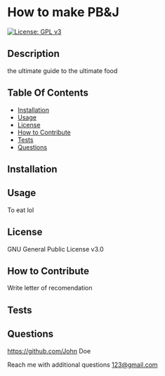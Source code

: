 # How to make PB&J

[![License: GPL v3](https://img.shields.io/badge/License-GPLv3-blue.svg)](https://www.gnu.org/licenses/gpl-3.0)

 ## Description 
the ultimate guide to the ultimate food

## Table Of Contents

- [Installation](#installation)
- [Usage](#usage)
- [License](#license)
- [How to Contribute](#how-to-contribute)
- [Tests](#tests)
- [Questions](#questions)


 ## Installation 


## Usage 
To eat lol

## License 
GNU General Public License v3.0

 ## How to Contribute 
Write letter of recomendation

## Tests 


## Questions 
https://github.com/John Doe 

Reach me with additional questions
123@gmail.com